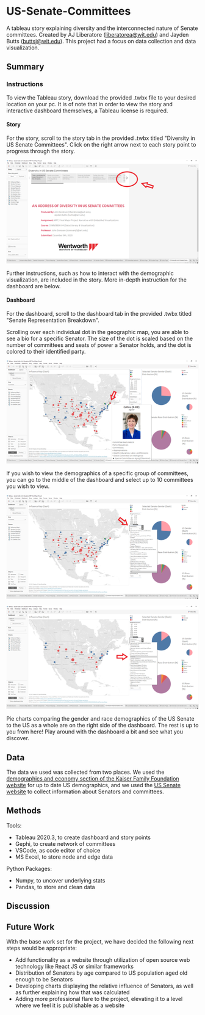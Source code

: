 # US-Senate-Committees
A tableau story explaining diversity and the interconnected nature of Senate committees. Created by AJ Liberatore (liberatorea@wit.edu) and Jayden Butts (buttsj@wit.edu). This project had a focus on data collection and data visualization.

## Summary

### Instructions

To view the Tableau story, download the provided .twbx file to your desired location on your pc. It is of note that in order to view the story and interactive dashboard themselves, a Tableau license is required.

#### Story

For the story, scroll to the story tab in the provided .twbx titled "Diversity in US Senate Committees". Click on the right arrow next to each story point to progress through the story. 

![](/Tutorial/StoryTutorial1.png)

Further instructions, such as how to interact with the demographic visualization, are included in the story. More in-depth instruction for the dashboard are below.

#### Dashboard

For the dashboard, scroll to the dashboard tab in the provided .twbx titled "Senate Representation Breakdown".

Scrolling over each individual dot in the geographic map, you are able to see a bio for a specific Senator. The size of the dot is scaled based on the number of committees and seats of power a Senator holds, and the dot is colored to their identified party.

![](/Tutorial/DashboardTutorial1.png)

If you wish to view the demographics of a specific group of committees, you can go to the middle of the dashboard and select up to 10 committees you wish to view.

![](/Tutorial/DashboardTutorial2.png)

![](/Tutorial/DashboardTutorial3.png)

Pie charts comparing the gender and race demographics of the US Senate to the US as a whole are on the right side of the dashboard. The rest is up to you from here! Play around with the dashboard a bit and see what you discover.

## Data
The data we used was collected from two places. We used the [demographics and economy section of the Kaiser Family Foundation website](https://www.kff.org/state-category/demographics-and-the-economy/) for up to date US demographics, and we used the [US Senate website](https://www.senate.gov/reference/stats_and_lists.htm) to collect information about Senators and committees.

## Methods
Tools:
* Tableau 2020.3, to create dashboard and story points
* Gephi, to create network of committees
* VSCode, as code editor of choice
* MS Excel, to store node and edge data

Python Packages:
* Numpy, to uncover underlying stats
* Pandas, to store and clean data

## Discussion

## Future Work
With the base work set for the project, we have decided the following next steps would be appropriate:
* Add functionality as a website through utilization of open source web technology like React JS or similar frameworks
* Distribution of Senators by age compared to US population aged old enough to be Senators
* Developing charts displaying the relative influence of Senators, as well as further explaining how that was calculated
* Adding more professional flare to the project, elevating it to a level where we feel it is publishable as a website
